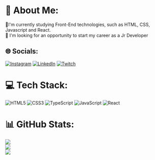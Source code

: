 # 💫 About Me:
📖I'm currently studying Front-End technologies, such as HTML, CSS, Javascript and React.<br>🔭 I'm looking for an opportunity to start my career as a Jr Developer


## 🌐 Socials:
[![Instagram](https://img.shields.io/badge/Instagram-%23E4405F.svg?logo=Instagram&logoColor=white)](https://instagram.com/https://www.instagram.com/janjaatv/) [![LinkedIn](https://img.shields.io/badge/LinkedIn-%230077B5.svg?logo=linkedin&logoColor=white)](https://linkedin.com/in/https://www.linkedin.com/in/joão-pedro-alves-de-oliveira-767504183/) [![Twitch](https://img.shields.io/badge/Twitch-%239146FF.svg?logo=Twitch&logoColor=white)](https://twitch.tv/https://www.twitch.tv/Janjaatv) 

# 💻 Tech Stack:
![HTML5](https://img.shields.io/badge/html5-%23E34F26.svg?style=flat&logo=html5&logoColor=white) ![CSS3](https://img.shields.io/badge/css3-%231572B6.svg?style=flat&logo=css3&logoColor=white) ![TypeScript](https://img.shields.io/badge/typescript-%23007ACC.svg?style=flat&logo=typescript&logoColor=white) ![JavaScript](https://img.shields.io/badge/javascript-%23323330.svg?style=flat&logo=javascript&logoColor=%23F7DF1E) ![React](https://img.shields.io/badge/react-%2320232a.svg?style=flat&logo=react&logoColor=%2361DAFB)

# 📊 GitHub Stats:
![](https://github-readme-stats.vercel.app/api?username=Janjaaa&theme=vue&hide_border=false&include_all_commits=true&count_private=true)<br/>
![](https://github-readme-streak-stats.herokuapp.com/?user=Janjaaa&theme=vue&hide_border=false)<br/>
![](https://github-readme-stats.vercel.app/api/top-langs/?username=Janjaaa&theme=vue&hide_border=false&include_all_commits=true&count_private=true&langs_count=8)

<!-- Proudly created with GPRM ( https://gprm.itsvg.in ) -->
